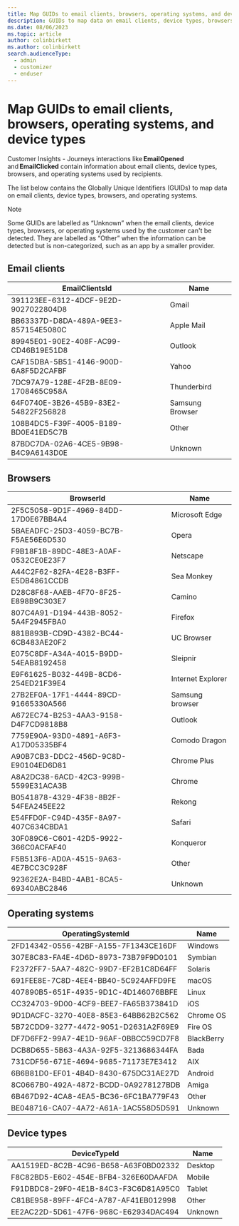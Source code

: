 ```yaml
---
title: Map GUIDs to email clients, browsers, operating systems, and device types
description: GUIDs to map data on email clients, device types, browsers, and operating systems in Dynamics 365 Customer Insights - Journeys.
ms.date: 08/06/2023
ms.topic: article
author: colinbirkett
ms.author: colinbirkett
search.audienceType: 
  - admin
  - customizer
  - enduser
---
```


# Map GUIDs to email clients, browsers, operating systems, and device types

Customer Insights - Journeys interactions like **EmailOpened** and **EmailClicked** contain information about email clients, device types, browsers, and operating systems used by recipients.

The list below contains the Globally Unique Identifiers (GUIDs) to map data on email clients, device types, browsers, and operating systems.

> [!NOTE]
> Some GUIDs are labelled as “Unknown” when the email clients, device types, browsers, or operating systems used by the customer can't be detected. They are labelled as “Other” when the information can be detected but is non-categorized, such as an app by a smaller provider.

## Email clients

| EmailClientsId    | Name      |
| ------------- | ------------- |
| 391123EE-6312-4DCF-9E2D-9027022804D8 | Gmail |
| BB63337D-D8DA-489A-9EE3-857154E5080C | Apple Mail |
| 89945E01-90E2-408F-AC99-CD46B19E51D8 | Outlook |
| CAF15DBA-5B51-4146-900D-6A8F5D2CAFBF | Yahoo |
| 7DC97A79-128E-4F2B-8E09-1708465C958A | Thunderbird |
| 64F0740E-3B26-45B9-83E2-54822F256828 | Samsung Browser |
| 108B4DC5-F39F-4005-B189-BD0E41ED5C7B | Other |
| 87BDC7DA-02A6-4CE5-9B98-B4C9A6143D0E | Unknown |

## Browsers

| BrowserId     | Name     |
| ------------- | ------------- |
| 2F5C5058-9D1F-4969-84DD-17D0E67BB4A4 | Microsoft Edge |
| 5BAEADFC-25D3-4059-BC7B-F5AE56E6D530 | Opera |
| F9B18F1B-89DC-48E3-A0AF-0532CE0E23F7 | Netscape |
| A44C2F62-82FA-4E28-B3FF-E5DB4861CCDB | Sea Monkey |
| D28C8F68-AAEB-4F70-8F25-E898B9C303E7 | Camino |
| 807C4A91-D194-443B-8052-5A4F2945FBA0 | Firefox |
| 881B893B-CD9D-4382-BC44-6CB483AE20F2 | UC Browser |
| E075C8DF-A34A-4015-B9DD-54EAB8192458 | Sleipnir |
| E9F61625-B032-449B-8CD6-254ED21F39E4 | Internet Explorer |
| 27B2EF0A-17F1-4444-89CD-91665330A566 | Samsung browser |
| A672EC74-B253-4AA3-9158-D4F7CD9818B8 | Outlook |
| 7759E90A-93D0-4891-A6F3-A17D05335BF4 | Comodo Dragon |
| A90B7CB3-DDC2-456D-9C8D-E90104ED6D81 | Chrome Plus |
| A8A2DC38-6ACD-42C3-999B-5599E31ACA3B | Chrome |
| B0541878-4329-4F38-8B2F-54FEA245EE22 | Rekong |
| E54FFD0F-C94D-435F-8A97-407C634CBDA1 | Safari |
| 30F089C6-C601-42D5-9922-366C0ACFAF40 | Konqueror |
| F5B513F6-AD0A-4515-9A63-4E7BCC3C928F | Other |
| 92362E2A-B4BD-4AB1-8CA5-69340ABC2846 | Unknown |

## Operating systems

| OperatingSystemId     | Name      |
| ------------- | ------------- |
| 2FD14342-0556-42BF-A155-7F1343CE16DF | Windows |
| 307E8C83-FA4E-4D6D-8973-73B79F9D0101 | Symbian |
| F2372FF7-5AA7-482C-99D7-EF2B1C8D64FF | Solaris |
| 691FEE8E-7C8D-4EE4-BB40-5C924AFFD9FE | macOS |
| 407890B5-651F-4935-9D1C-4D146076BBFE | Linux |
| CC324703-9D00-4CF9-BEE7-FA65B373841D | iOS |
| 9D1DACFC-3270-40E8-85E3-64BB62B2C562 | Chrome OS |
| 5B72CDD9-3277-4472-9051-D2631A2F69E9 | Fire OS |
| DF7D6FF2-99A7-4E1D-96AF-0BBCC59CD7F8 | BlackBerry |
| DCB8D655-5B63-4A3A-92F5-3213686344FA | Bada |
| 731CDF56-671E-4694-9685-71173E7E3412 | AIX |
| 6B6B81D0-EF01-4B4D-8430-675DC31AE27D | Android |
| 8C0667B0-492A-4872-BCDD-0A9278127BDB | Amiga |
| 6B467D92-4CA8-4EA5-BC36-6FC1BA779F43 | Other |
| BE048716-CA07-4A72-A61A-1AC558D5D591 | Unknown |

## Device types

| DeviceTypeId      | Name    |
| ------------- | ------------- |
| AA1519ED-8C2B-4C96-B658-A63F0BD02332 | Desktop |
| F8C82BD5-E602-454E-BFB4-326E60DAAFDA | Mobile |
| F91DBDC8-29F0-4E1B-84C3-F3C6D81A95C0 | Tablet |
| C81BE958-89FF-4FC4-A787-AF41EB012998 | Other |
| EE2AC22D-5D61-47F6-968C-E62934DAC494 | Unknown |

